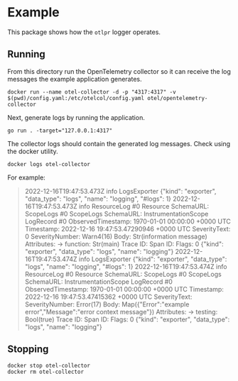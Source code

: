 # Example

This package shows how the `otlpr` logger operates.

## Running

From this directory run the OpenTelemetry collector so it can receive the log messages the example application generates.

```terminal
docker run --name otel-collector -d -p "4317:4317" -v $(pwd)/config.yaml:/etc/otelcol/config.yaml otel/opentelemetry-collector
```

Next, generate logs by running the application.

```terminal
go run . -target="127.0.0.1:4317"
```

The collector logs should contain the generated log messages.
Check using the docker utility.

``` terminal
docker logs otel-collector
```

For example:

> 2022-12-16T19:47:53.473Z	info	LogsExporter	{"kind": "exporter", "data_type": "logs", "name": "logging", "#logs": 1}
> 2022-12-16T19:47:53.473Z	info	ResourceLog #0
> Resource SchemaURL:
> ScopeLogs #0
> ScopeLogs SchemaURL:
> InstrumentationScope
> LogRecord #0
> ObservedTimestamp: 1970-01-01 00:00:00 +0000 UTC
> Timestamp: 2022-12-16 19:47:53.47290946 +0000 UTC
> SeverityText: 0
> SeverityNumber: Warn4(16)
> Body: Str(information message)
> Attributes:
>      -> function: Str(main)
> Trace ID:
> Span ID:
> Flags: 0
> 	{"kind": "exporter", "data_type": "logs", "name": "logging"}
> 2022-12-16T19:47:53.474Z	info	LogsExporter	{"kind": "exporter", "data_type": "logs", "name": "logging", "#logs": 1}
> 2022-12-16T19:47:53.474Z	info	ResourceLog #0
> Resource SchemaURL:
> ScopeLogs #0
> ScopeLogs SchemaURL:
> InstrumentationScope
> LogRecord #0
> ObservedTimestamp: 1970-01-01 00:00:00 +0000 UTC
> Timestamp: 2022-12-16 19:47:53.47415362 +0000 UTC
> SeverityText:
> SeverityNumber: Error(17)
> Body: Map({"Error":"example error","Message":"error context message"})
> Attributes:
>      -> testing: Bool(true)
> Trace ID:
> Span ID:
> Flags: 0
> 	{"kind": "exporter", "data_type": "logs", "name": "logging"}

## Stopping

```terminal
docker stop otel-collector
docker rm otel-collector
```
